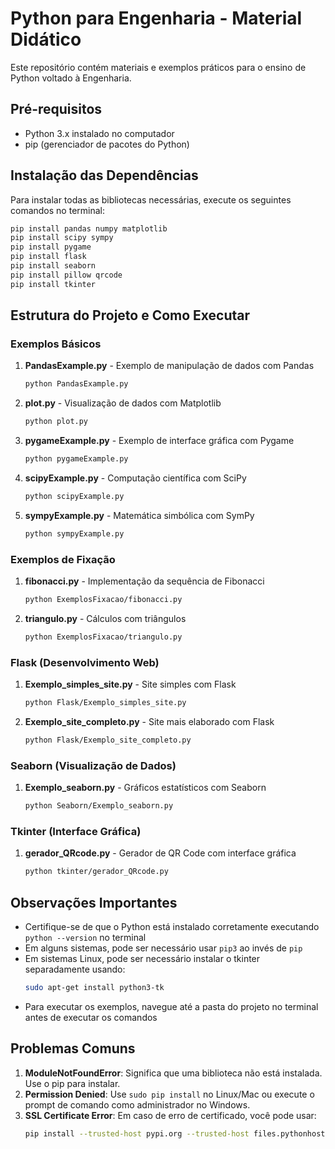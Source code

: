 # Python para Engenharia - Material Didático

Este repositório contém materiais e exemplos práticos para o ensino de Python voltado à Engenharia.

## Pré-requisitos

- Python 3.x instalado no computador
- pip (gerenciador de pacotes do Python)

## Instalação das Dependências

Para instalar todas as bibliotecas necessárias, execute os seguintes comandos no terminal:

```bash
pip install pandas numpy matplotlib
pip install scipy sympy
pip install pygame
pip install flask
pip install seaborn
pip install pillow qrcode
pip install tkinter
```

## Estrutura do Projeto e Como Executar

### Exemplos Básicos

1. **PandasExample.py** - Exemplo de manipulação de dados com Pandas
   ```bash
   python PandasExample.py
   ```

2. **plot.py** - Visualização de dados com Matplotlib
   ```bash
   python plot.py
   ```

3. **pygameExample.py** - Exemplo de interface gráfica com Pygame
   ```bash
   python pygameExample.py
   ```

4. **scipyExample.py** - Computação científica com SciPy
   ```bash
   python scipyExample.py
   ```

5. **sympyExample.py** - Matemática simbólica com SymPy
   ```bash
   python sympyExample.py
   ```

### Exemplos de Fixação

1. **fibonacci.py** - Implementação da sequência de Fibonacci
   ```bash
   python ExemplosFixacao/fibonacci.py
   ```

2. **triangulo.py** - Cálculos com triângulos
   ```bash
   python ExemplosFixacao/triangulo.py
   ```

### Flask (Desenvolvimento Web)

1. **Exemplo_simples_site.py** - Site simples com Flask
   ```bash
   python Flask/Exemplo_simples_site.py
   ```

2. **Exemplo_site_completo.py** - Site mais elaborado com Flask
   ```bash
   python Flask/Exemplo_site_completo.py
   ```

### Seaborn (Visualização de Dados)

1. **Exemplo_seaborn.py** - Gráficos estatísticos com Seaborn
   ```bash
   python Seaborn/Exemplo_seaborn.py
   ```

### Tkinter (Interface Gráfica)

1. **gerador_QRcode.py** - Gerador de QR Code com interface gráfica
   ```bash
   python tkinter/gerador_QRcode.py
   ```

## Observações Importantes

- Certifique-se de que o Python está instalado corretamente executando `python --version` no terminal
- Em alguns sistemas, pode ser necessário usar `pip3` ao invés de `pip`
- Em sistemas Linux, pode ser necessário instalar o tkinter separadamente usando:
  ```bash
  sudo apt-get install python3-tk
  ```
- Para executar os exemplos, navegue até a pasta do projeto no terminal antes de executar os comandos

## Problemas Comuns

1. **ModuleNotFoundError**: Significa que uma biblioteca não está instalada. Use o pip para instalar.
2. **Permission Denied**: Use `sudo pip install` no Linux/Mac ou execute o prompt de comando como administrador no Windows.
3. **SSL Certificate Error**: Em caso de erro de certificado, você pode usar:
   ```bash
   pip install --trusted-host pypi.org --trusted-host files.pythonhosted.org <nome-do-pacote>
   ```